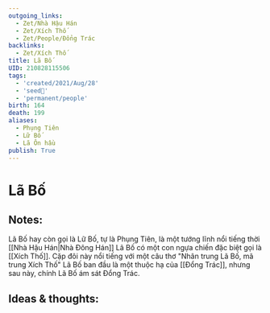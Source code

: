 ```yaml
---
outgoing_links:
  - Zet/Nhà Hậu Hán
  - Zet/Xích Thố
  - Zet/People/Đổng Trác
backlinks:
  - Zet/Xích Thố
title: Lã Bố
UID: 210828115506
tags:
  - 'created/2021/Aug/28'
  - 'seed🥜'
  - 'permanent/people'
birth: 164
death: 199
aliases:
  - Phụng Tiên
  - Lữ Bố
  - Lã Ôn hầu
publish: True
---
```

# Lã Bố

## Notes:
Lã Bố hay còn gọi là Lữ Bố, tự là Phụng Tiên, là một tướng lĩnh nổi tiếng thời [[Nhà Hậu Hán|Nhà Đông Hán]]
Lã Bố có một con ngựa chiến đặc biệt gọi là [[Xích Thố]]. Cặp đôi này nổi tiếng với một câu thơ "Nhân trung Lã Bố, mã trung Xích Thố"
Lã Bố ban đầu là một thuộc hạ của [[Đổng Trác]], nhưng sau này, chính Lã Bố ám sát Đổng Trác.

## Ideas & thoughts:
